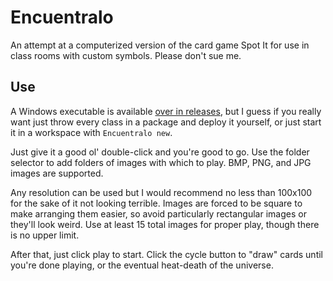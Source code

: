 # Encuentralo
An attempt at a computerized version of the card game Spot It for use in class rooms with custom symbols.
Please don't sue me. 

## Use
A Windows executable is available [over in releases](https://github.com/AynRandDuran/Encuentralo/releases), but I guess if you really want just throw every class in a package and deploy it yourself, or just start it in a workspace with `Encuentralo new`.

Just give it a good ol' double-click and you're good to go. Use the folder selector to add folders of images with which to play. BMP, PNG, and JPG images are supported.

Any resolution can be used but I would recommend no less than 100x100 for the sake of it not looking terrible. Images are forced to be square to make arranging them easier, so avoid particularly rectangular images or they'll look weird. Use at least 15 total images for proper play, though there is no upper limit.

After that, just click play to start. Click the cycle button to "draw" cards until you're done playing, or the eventual heat-death of the universe.
